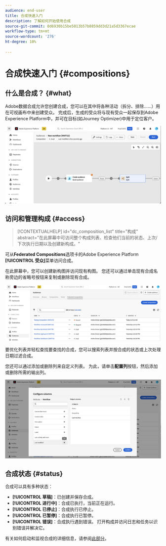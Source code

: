 ```yaml
---
audience: end-user
title: 合成快速入门
description: 了解如何开始使用合成
source-git-commit: 0d6930b15be5013b57b8859dd3d21a5d3367ecae
workflow-type: tm+mt
source-wordcount: '276'
ht-degree: 10%

---
```


# 合成快速入门 {#compositions}

## 什么是合成？ {#what}

Adobe数据合成允许您创建合成，您可以在其中将各种活动（拆分、排除……）用在可视画布中来创建受众。 完成后，生成的受众将与现有受众一起保存到Adobe Experience Platform中，并可在目标(如Journey Optimizer)中用于定位客户。

![](assets/composition-example.png)

## 访问和管理构成 {#access}

>[!CONTEXTUALHELP]
>id="dc_composition_list"
>title="构成"
>abstract="在此屏幕中可访问整个构成列表、检查他们当前的状态、上次/下次执行日期以及创建新构成。"

可从&#x200B;**Federated Compositions**&#x200B;选项卡的Adobe Experience Platform **[!UICONTROL 受众]**&#x200B;菜单访问合成。

在此屏幕中，您可以创建新构图并访问现有构图。 您还可以通过单击现有合成名称旁边的省略号按钮来复制或删除现有合成。

![](assets/compositions-list.png)

要优化列表并轻松查找要查找的合成，您可以搜索列表并按合成的状态或上次处理日期过滤合成。

您还可以通过添加或删除列来自定义列表。 为此，请单击&#x200B;**配置列**&#x200B;按钮，然后添加或删除所需的输出列。

![](assets/compositions-columns.png)

## 合成状态 {#status}

合成可以具有多种状态：

* **[!UICONTROL 草稿]**：已创建并保存合成。
* **[!UICONTROL 进行中]**：合成已执行，当前正在运行。
* **[!UICONTROL 已停止]**：合成执行已停止。
* **[!UICONTROL 已暂停]**：合成执行已暂停。
* **[!UICONTROL 错误]**：合成执行遇到错误。 打开构成并访问日志和任务以识别错误并解决它。

有关如何启动和监视合成的详细信息，请参阅[此部分](../compositions/start-monitor-composition.md)。